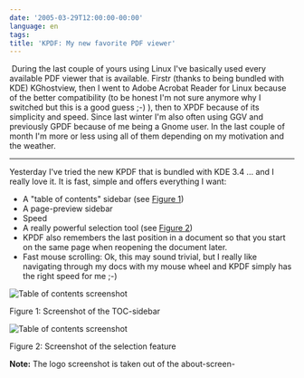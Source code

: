 ```yaml
---
date: '2005-03-29T12:00:00-00:00'
language: en
tags:
title: 'KPDF: My new favorite PDF viewer'
---
```



<img src="http://www.zerokspot.com/uploads/kpdf-about.jpg" alt="" class="left"/> During the last couple of yours using Linux I've basically used every available PDF viewer that is available. Firstr (thanks to being bundled with KDE) KGhostview, then I went to Adobe Acrobat Reader for Linux because of the better compatibility (to be honest I'm not sure anymore why I switched but this is a good guess ;-) ), then to XPDF because of its simplicity and speed. Since last winter I'm also often using GGV and previously GPDF because of me being a Gnome user. In the last couple of month I'm more or less using all of them depending on my motivation and the weather.

-------------------------------



Yesterday I've tried the new KPDF that is bundled with KDE 3.4 ... and I really love it. It is fast, simple and offers everything I want:

* A "table of contents" sidebar (see <a href="#fig1">Figure 1</a>)
* A page-preview sidebar
* Speed
* A really powerful selection tool (see <a href="#fig2">Figure 2</a>)
* KPDF also remembers the last position in a document so that you start on the same page when reopening the document later.
* Fast mouse scrolling: Ok, this may sound trivial, but I really like navigating through my docs with my mouse wheel and KPDF simply has the right speed for me ;-)

<div class="figure" id="fig1">
<img src="http://www.zerokspot.com/uploads/kpdf-toc.jpg" alt="Table of contents screenshot"/>
<p><label>Figure 1:</label> Screenshot of the TOC-sidebar</p>
</div>
<div class="figure" id="fig1">
<img src="http://www.zerokspot.com/uploads/kpdf-selection.jpg" alt="Table of contents screenshot"/>
<p><label>Figure 2:</label> Screenshot of the selection feature</p>
</div>

<strong>Note:</strong> The logo screenshot is taken out of the about-screen-